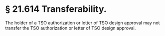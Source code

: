 # § 21.614   Transferability.

The holder of a TSO authorization or letter of TSO design approval may not transfer the TSO authorization or letter of TSO design approval.




